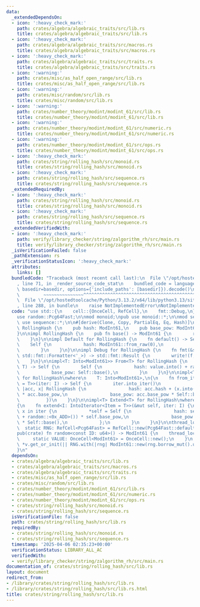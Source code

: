 ```yaml
---
data:
  _extendedDependsOn:
  - icon: ':heavy_check_mark:'
    path: crates/algebra/algebraic_traits/src/lib.rs
    title: crates/algebra/algebraic_traits/src/lib.rs
  - icon: ':heavy_check_mark:'
    path: crates/algebra/algebraic_traits/src/macros.rs
    title: crates/algebra/algebraic_traits/src/macros.rs
  - icon: ':heavy_check_mark:'
    path: crates/algebra/algebraic_traits/src/traits.rs
    title: crates/algebra/algebraic_traits/src/traits.rs
  - icon: ':warning:'
    path: crates/misc/as_half_open_range/src/lib.rs
    title: crates/misc/as_half_open_range/src/lib.rs
  - icon: ':warning:'
    path: crates/misc/random/src/lib.rs
    title: crates/misc/random/src/lib.rs
  - icon: ':warning:'
    path: crates/number_theory/modint/modint_61/src/lib.rs
    title: crates/number_theory/modint/modint_61/src/lib.rs
  - icon: ':warning:'
    path: crates/number_theory/modint/modint_61/src/numeric.rs
    title: crates/number_theory/modint/modint_61/src/numeric.rs
  - icon: ':warning:'
    path: crates/number_theory/modint/modint_61/src/ops.rs
    title: crates/number_theory/modint/modint_61/src/ops.rs
  - icon: ':heavy_check_mark:'
    path: crates/string/rolling_hash/src/monoid.rs
    title: crates/string/rolling_hash/src/monoid.rs
  - icon: ':heavy_check_mark:'
    path: crates/string/rolling_hash/src/sequence.rs
    title: crates/string/rolling_hash/src/sequence.rs
  _extendedRequiredBy:
  - icon: ':heavy_check_mark:'
    path: crates/string/rolling_hash/src/monoid.rs
    title: crates/string/rolling_hash/src/monoid.rs
  - icon: ':heavy_check_mark:'
    path: crates/string/rolling_hash/src/sequence.rs
    title: crates/string/rolling_hash/src/sequence.rs
  _extendedVerifiedWith:
  - icon: ':heavy_check_mark:'
    path: verify/library_checker/string/zalgorithm_rh/src/main.rs
    title: verify/library_checker/string/zalgorithm_rh/src/main.rs
  _isVerificationFailed: false
  _pathExtension: rs
  _verificationStatusIcon: ':heavy_check_mark:'
  attributes:
    links: []
  bundledCode: "Traceback (most recent call last):\n  File \"/opt/hostedtoolcache/Python/3.13.2/x64/lib/python3.13/site-packages/onlinejudge_verify/documentation/build.py\"\
    , line 71, in _render_source_code_stat\n    bundled_code = language.bundle(stat.path,\
    \ basedir=basedir, options={'include_paths': [basedir]}).decode()\n          \
    \         ~~~~~~~~~~~~~~~^^^^^^^^^^^^^^^^^^^^^^^^^^^^^^^^^^^^^^^^^^^^^^^^^^^^^^^^^^^^^^^^^^\n\
    \  File \"/opt/hostedtoolcache/Python/3.13.2/x64/lib/python3.13/site-packages/onlinejudge_verify/languages/rust.py\"\
    , line 288, in bundle\n    raise NotImplementedError\nNotImplementedError\n"
  code: "use std::{\n    cell::{OnceCell, RefCell},\n    fmt::Debug,\n};\n\nuse modint_61::ModInt61;\n\
    use random::Pcg64Fast;\n\nmod monoid;\npub use monoid::*;\n\nmod sequence;\npub\
    \ use sequence::*;\n\n#[derive(Clone, Copy, PartialEq, Eq, Hash)]\npub struct\
    \ RollingHash {\n    pub hash: ModInt61,\n    pub base_pow: ModInt61, // base^len\n\
    }\n\nimpl RollingHash {\n    pub fn base() -> ModInt61 {\n        random::<0x_BA5E_0000>()\n\
    \    }\n}\n\nimpl Default for RollingHash {\n    fn default() -> Self {\n    \
    \    Self {\n            hash: ModInt61::from_raw(0),\n            base_pow: ModInt61::from_raw(1),\n\
    \        }\n    }\n}\n\nimpl Debug for RollingHash {\n    fn fmt(&self, f: &mut\
    \ std::fmt::Formatter<'_>) -> std::fmt::Result {\n        write!(f, \"{}\", self.hash)\n\
    \    }\n}\n\nimpl<T: Into<ModInt61>> From<T> for RollingHash {\n    fn from(value:\
    \ T) -> Self {\n        Self {\n            hash: value.into() + random::<0x_ADD>(),\n\
    \            base_pow: Self::base(),\n        }\n    }\n}\n\nimpl<T> FromIterator<T>\
    \ for RollingHash\nwhere\n    T: Into<ModInt61>,\n{\n    fn from_iter<I: IntoIterator<Item\
    \ = T>>(iter: I) -> Self {\n        iter.into_iter()\n            .fold(RollingHash::default(),\
    \ |acc, x| RollingHash {\n                hash: acc.hash + (x.into() + random::<0x_ADD>())\
    \ * acc.base_pow,\n                base_pow: acc.base_pow * Self::base(),\n  \
    \          })\n    }\n}\n\nimpl<T> Extend<T> for RollingHash\nwhere\n    T: Into<ModInt61>,\n\
    {\n    fn extend<I: IntoIterator<Item = T>>(&mut self, iter: I) {\n        for\
    \ x in iter {\n            *self = Self {\n                hash: self.hash + (x.into()\
    \ + random::<0x_ADD>()) * self.base_pow,\n                base_pow: self.base_pow\
    \ * Self::base(),\n            };\n        }\n    }\n}\n\nthread_local! {\n  \
    \  static RNG: RefCell<Pcg64Fast> = RefCell::new(Pcg64Fast::default());\n}\n\n\
    pub(crate) fn random<const ID: u64>() -> ModInt61 {\n    thread_local! {\n   \
    \     static VALUE: OnceCell<ModInt61> = OnceCell::new();\n    }\n    VALUE.with(|v|\
    \ *v.get_or_init(|| RNG.with(|rng| ModInt61::new(rng.borrow_mut().u64()))))\n\
    }\n"
  dependsOn:
  - crates/algebra/algebraic_traits/src/lib.rs
  - crates/algebra/algebraic_traits/src/macros.rs
  - crates/algebra/algebraic_traits/src/traits.rs
  - crates/misc/as_half_open_range/src/lib.rs
  - crates/misc/random/src/lib.rs
  - crates/number_theory/modint/modint_61/src/lib.rs
  - crates/number_theory/modint/modint_61/src/numeric.rs
  - crates/number_theory/modint/modint_61/src/ops.rs
  - crates/string/rolling_hash/src/monoid.rs
  - crates/string/rolling_hash/src/sequence.rs
  isVerificationFile: false
  path: crates/string/rolling_hash/src/lib.rs
  requiredBy:
  - crates/string/rolling_hash/src/monoid.rs
  - crates/string/rolling_hash/src/sequence.rs
  timestamp: '2025-04-06 02:35:23+00:00'
  verificationStatus: LIBRARY_ALL_AC
  verifiedWith:
  - verify/library_checker/string/zalgorithm_rh/src/main.rs
documentation_of: crates/string/rolling_hash/src/lib.rs
layout: document
redirect_from:
- /library/crates/string/rolling_hash/src/lib.rs
- /library/crates/string/rolling_hash/src/lib.rs.html
title: crates/string/rolling_hash/src/lib.rs
---
```

